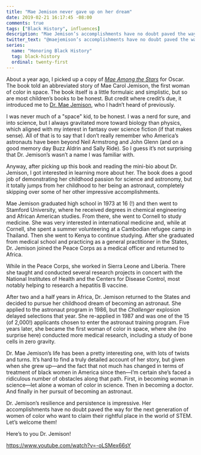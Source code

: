 ```yaml
---
title: "Mae Jemison never gave up on her dream"
date: 2019-02-21 16:17:45 -08:00
comments: true
tags: ["Black History", influences]
description: "Mae Jemison’s accomplishments have no doubt paved the way for the next generation of women of color who want to claim their rightful place in the world of STEM"
twitter_text: "@maejemison’s accomplishments have no doubt paved the way for the next generation of women of color who want to claim their rightful place in the world of STEM"
series:
  name: "Honoring Black History"
  tag: black-history
  ordinal: twenty-first
---
```


About a year ago, I picked up a copy of [<cite>Mae Among the Stars</cite>](https://www.goodreads.com/book/show/34907235-mae-among-the-stars) for Oscar. The book told an abbreviated story of Mae Carol Jemison, the first woman of color in space. The book itself is a little formulaic and simplistic, but so are most children’s books to be honest. But credit where credit’s due, it introduced me to [Dr. Mae Jemison](https://twitter.com/maejemison), who I hadn’t heard of previously.

<!-- more -->

I was never much of a "space" kid, to be honest. I was a nerd for sure, and into science, but I always gravitated more toward biology than physics, which aligned with my interest in fantasy over science fiction (if that makes sense). All of that is to say that I don’t really remember who America’s astronauts have been beyond Neil Armstrong and John Glenn (and on a good memory day Buzz Aldrin and Sally Ride). So I guess it’s not surprising that Dr. Jemison’s wasn’t a name I was familiar with.

Anyway, after picking up this book and reading the mini-bio about Dr. Jemison, I got interested in learning more about her. The book does a good job of demonstrating her childhood passion for science and astronomy, but it totally jumps from her childhood to her being an astronaut, completely skipping over some of her other impressive accomplishments.

Mae Jemison graduated high school in 1973 at 16 (!) and then went to Stamford University, where he received degrees in chemical engineering and African American studies. From there, she went to Cornell to study medicine. She was very interested in international medicine and, while at Cornell, she spent a summer volunteering at a Cambodian refugee camp in Thailand. Then she went to Kenya to continue studying. After she graduated from medical school and practicing as a general practitioner in the States, Dr. Jemison joined the Peace Corps as a medical officer and returned to Africa.

While in the Peace Corps, she worked in Sierra Leone and Liberia. There she taught and conducted several research projects in concert with the National Institutes of Health and the Centers for Disease Control, most notably helping to research a hepatitis B vaccine.

After two and a half years in Africa, Dr. Jemison returned to the States and decided to pursue her childhood dream of becoming an astronaut. She applied to the astronaut program in 1986, but the <cite>Challenger</cite> explosion delayed selections that year. She re-applied in 1987 and was one of the 15 (of 2,000!) applicants chosen to enter the astronaut training program. Five years later, she became the first woman of color in space, where she (no surprise here) conducted more medical research, including a study of bone cells in zero gravity.

Dr. Mae Jemison’s life has been a pretty interesting one, with lots of twists and turns. It’s hard to find a truly detailed account of her story, but given when she grew up—and the fact that not much has changed in terms of treatment of black women in America since then—I’m certain she’s faced a ridiculous number of obstacles along that path. First, in becoming woman in science—let alone a woman of color in science. Then in becoming a doctor. And finally in her pursuit of becoming an astronaut.

Dr. Jemison’s resilience and persistence is impressive. Her accomplishments have no doubt paved the way for the next generation of women of color who want to claim their rightful place in the world of STEM. Let’s welcome them!

Here’s to you Dr. Jemison!

https://www.youtube.com/watch?v=-oLSMex66sY

